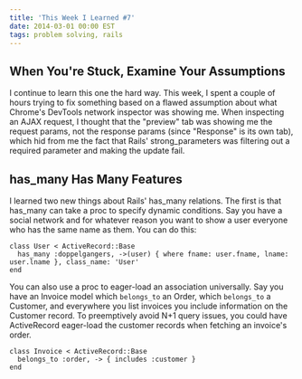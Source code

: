 ```yaml
---
title: 'This Week I Learned #7'
date: 2014-03-01 00:00 EST
tags: problem solving, rails
---
```


## When You're Stuck, Examine Your Assumptions

I continue to learn this one the hard way. This week, I spent a couple of hours trying to fix something based on a flawed assumption about what Chrome's DevTools network inspector was showing me. When inspecting an AJAX request, I thought that the "preview" tab was showing me the request params, not the response params (since "Response" is its own tab), which hid from me the fact that Rails' strong_parameters was filtering out a required parameter and making the update fail.

## has_many Has Many Features

I learned two new things about Rails' has_many relations. The first is that has_many can take a proc to specify dynamic conditions. Say you have a social network and for whatever reason you want to show a user everyone who has the same name as them. You can do this:

    class User < ActiveRecord::Base
      has_many :doppelgangers, ->(user) { where fname: user.fname, lname: user.lname }, class_name: 'User'
    end

You can also use a proc to eager-load an association universally. Say you have an Invoice model which `belongs_to` an Order, which `belongs_to` a Customer, and everywhere you list invoices you include information on the Customer record. To preemptively avoid N+1 query issues, you could have ActiveRecord eager-load the customer records when fetching an invoice's order.

    class Invoice < ActiveRecord::Base
      belongs_to :order, -> { includes :customer }
    end
